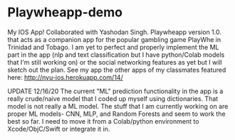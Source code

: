 # Playwheapp-demo
My IOS App! Collaborated with Yashodan Singh. Playwheapp version 1.0. that acts as a companion app for the popular gambling game PlayWhe in Trinidad and Tobago. I am yet to perfect and properly implement the ML part in the app (nlp and text classification but I have python/Colab models that I'm still working on) or the social networking features as yet but I will sketch out the plan. See my app the other apps of my classmates featured here: http://nyu-ios.herokuapp.com/14/ 



UPDATE 12/16/20
The current "ML" prediction functionality in the app is a really crude/naive model that I coded up myself using dictionaries. That model is not really a ML model. The stuff that I am currently working on are proper ML models- CNN, MLP, and Random Forests and seem to work the best so far. I need to move it from a Colab/python environment to Xcode/ObjC/Swift or integrate it in.

